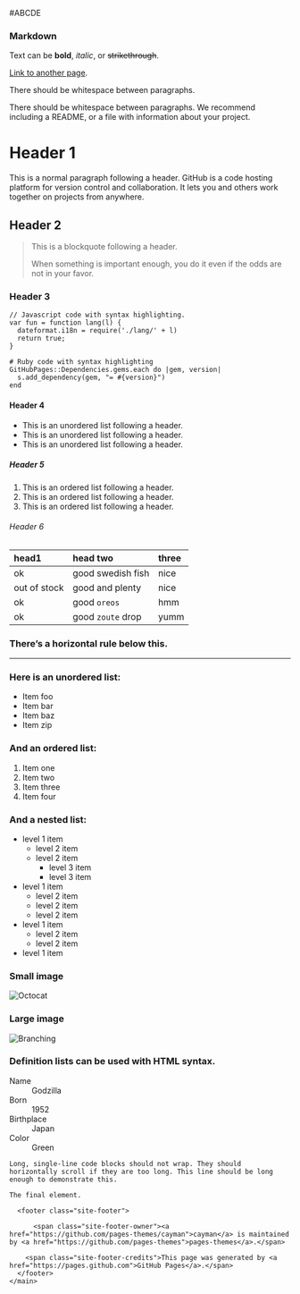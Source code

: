 #ABCDE
### Markdown
<html lang="en-US">
  <head>
    <meta charset="UTF-8">
      <p>Text can be <strong>bold</strong>, <em>italic</em>, or <del>strikethrough</del>.</p>

<p><a href="./another-page.html">Link to another page</a>.</p>

<p>There should be whitespace between paragraphs.</p>

<p>There should be whitespace between paragraphs. We recommend including a README, or a file with information about your project.</p>

<h1 id="header-1">Header 1</h1>

<p>This is a normal paragraph following a header. GitHub is a code hosting platform for version control and collaboration. It lets you and others work together on projects from anywhere.</p>

<h2 id="header-2">Header 2</h2>

<blockquote>
  <p>This is a blockquote following a header.</p>

  <p>When something is important enough, you do it even if the odds are not in your favor.</p>
</blockquote>

<h3 id="header-3">Header 3</h3>

<div class="language-js highlighter-rouge"><div class="highlight"><pre class="highlight"><code><span class="c1">// Javascript code with syntax highlighting.</span>
<span class="kd">var</span> <span class="nx">fun</span> <span class="o">=</span> <span class="kd">function</span> <span class="nx">lang</span><span class="p">(</span><span class="nx">l</span><span class="p">)</span> <span class="p">{</span>
  <span class="nx">dateformat</span><span class="p">.</span><span class="nx">i18n</span> <span class="o">=</span> <span class="nx">require</span><span class="p">(</span><span class="dl">'</span><span class="s1">./lang/</span><span class="dl">'</span> <span class="o">+</span> <span class="nx">l</span><span class="p">)</span>
  <span class="k">return</span> <span class="kc">true</span><span class="p">;</span>
<span class="p">}</span>
</code></pre></div></div>

<div class="language-ruby highlighter-rouge"><div class="highlight"><pre class="highlight"><code><span class="c1"># Ruby code with syntax highlighting</span>
<span class="no">GitHubPages</span><span class="o">::</span><span class="no">Dependencies</span><span class="p">.</span><span class="nf">gems</span><span class="p">.</span><span class="nf">each</span> <span class="k">do</span> <span class="o">|</span><span class="n">gem</span><span class="p">,</span> <span class="n">version</span><span class="o">|</span>
  <span class="n">s</span><span class="p">.</span><span class="nf">add_dependency</span><span class="p">(</span><span class="n">gem</span><span class="p">,</span> <span class="s2">"= </span><span class="si">#{</span><span class="n">version</span><span class="si">}</span><span class="s2">"</span><span class="p">)</span>
<span class="k">end</span>
</code></pre></div></div>

<h4 id="header-4">Header 4</h4>

<ul>
  <li>This is an unordered list following a header.</li>
  <li>This is an unordered list following a header.</li>
  <li>This is an unordered list following a header.</li>
</ul>

<h5 id="header-5">Header 5</h5>

<ol>
  <li>This is an ordered list following a header.</li>
  <li>This is an ordered list following a header.</li>
  <li>This is an ordered list following a header.</li>
</ol>

<h6 id="header-6">Header 6</h6>

<table>
  <thead>
    <tr>
      <th style="text-align: left">head1</th>
      <th style="text-align: left">head two</th>
      <th style="text-align: left">three</th>
    </tr>
  </thead>
  <tbody>
    <tr>
      <td style="text-align: left">ok</td>
      <td style="text-align: left">good swedish fish</td>
      <td style="text-align: left">nice</td>
    </tr>
    <tr>
      <td style="text-align: left">out of stock</td>
      <td style="text-align: left">good and plenty</td>
      <td style="text-align: left">nice</td>
    </tr>
    <tr>
      <td style="text-align: left">ok</td>
      <td style="text-align: left">good <code class="language-plaintext highlighter-rouge">oreos</code></td>
      <td style="text-align: left">hmm</td>
    </tr>
    <tr>
      <td style="text-align: left">ok</td>
      <td style="text-align: left">good <code class="language-plaintext highlighter-rouge">zoute</code> drop</td>
      <td style="text-align: left">yumm</td>
    </tr>
  </tbody>
</table>

<h3 id="theres-a-horizontal-rule-below-this">There’s a horizontal rule below this.</h3>

<hr />

<h3 id="here-is-an-unordered-list">Here is an unordered list:</h3>

<ul>
  <li>Item foo</li>
  <li>Item bar</li>
  <li>Item baz</li>
  <li>Item zip</li>
</ul>

<h3 id="and-an-ordered-list">And an ordered list:</h3>

<ol>
  <li>Item one</li>
  <li>Item two</li>
  <li>Item three</li>
  <li>Item four</li>
</ol>

<h3 id="and-a-nested-list">And a nested list:</h3>

<ul>
  <li>level 1 item
    <ul>
      <li>level 2 item</li>
      <li>level 2 item
        <ul>
          <li>level 3 item</li>
          <li>level 3 item</li>
        </ul>
      </li>
    </ul>
  </li>
  <li>level 1 item
    <ul>
      <li>level 2 item</li>
      <li>level 2 item</li>
      <li>level 2 item</li>
    </ul>
  </li>
  <li>level 1 item
    <ul>
      <li>level 2 item</li>
      <li>level 2 item</li>
    </ul>
  </li>
  <li>level 1 item</li>
</ul>

<h3 id="small-image">Small image</h3>

<p><img src="https://github.githubassets.com/images/icons/emoji/octocat.png" alt="Octocat" /></p>

<h3 id="large-image">Large image</h3>

<p><img src="https://guides.github.com/activities/hello-world/branching.png" alt="Branching" /></p>

<h3 id="definition-lists-can-be-used-with-html-syntax">Definition lists can be used with HTML syntax.</h3>

<dl>
<dt>Name</dt>
<dd>Godzilla</dd>
<dt>Born</dt>
<dd>1952</dd>
<dt>Birthplace</dt>
<dd>Japan</dd>
<dt>Color</dt>
<dd>Green</dd>
</dl>

<div class="language-plaintext highlighter-rouge"><div class="highlight"><pre class="highlight"><code>Long, single-line code blocks should not wrap. They should horizontally scroll if they are too long. This line should be long enough to demonstrate this.
</code></pre></div></div>

<div class="language-plaintext highlighter-rouge"><div class="highlight"><pre class="highlight"><code>The final element.
</code></pre></div></div>


      <footer class="site-footer">
        
          <span class="site-footer-owner"><a href="https://github.com/pages-themes/cayman">cayman</a> is maintained by <a href="https://github.com/pages-themes">pages-themes</a>.</span>
        
        <span class="site-footer-credits">This page was generated by <a href="https://pages.github.com">GitHub Pages</a>.</span>
      </footer>
    </main>
  </body>
</html>
